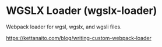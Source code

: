 # WGSLX Loader (wgslx-loader)

Webpack loader for wgsl, wgslx, and wgsli files.

<https://kettanaito.com/blog/writing-custom-webpack-loader>
